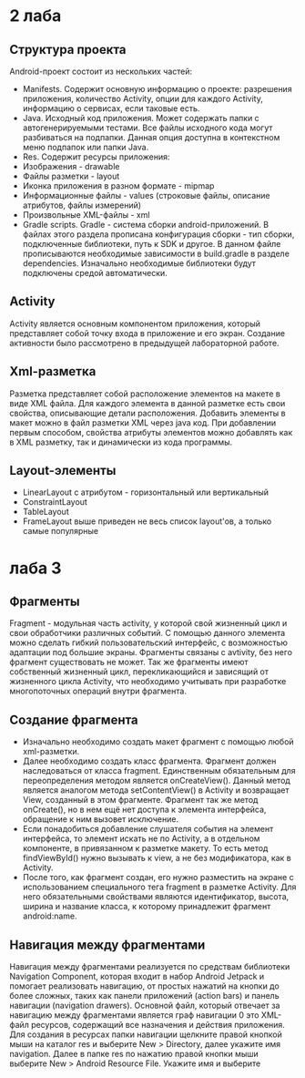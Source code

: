 # 2 лаба
## Структура проекта
Android-проект состоит из нескольких частей:
- Manifests. Содержит основную информацию о проекте: разрешения приложения, количество Activity, опции для каждого Activity, информацию о сервисах, если таковые есть.
- Java. Исходный код приложения. Может содержать папки с автогенерируемыми тестами. Все файлы исходного кода могут разбиваться на подпапки. Данная опция доступна в контекстном меню подпапок или папки Java.
- Res. Содержит ресурсы приложения:
- Изображения - drawable
- Файлы разметки - layout
- Иконка приложения в разном формате - mipmap
- Информационные файлы - values (строковые файлы, описание атрибутов, файлы измерений)
- Произвольные XML-файлы - xml
- Gradle scripts. Gradle - система сборки android-приложений. В файлах этого раздела прописана конфигурация сборки - тип сборки, подключенные библиотеки, путь к SDK и другое. В данном файле прописываются необходимые зависимости в build.gradle в разделе dependencies. Изначально необходимые библиотеки будут подключены средой автоматически.
## Activity 
Activity является основным компонентом приложения, который представляет собой точку входа в приложение и его экран. 
Создание активности было рассмотрено в предыдущей лабораторной работе. 
## Xml-разметка 
Разметка представляет собой расположение элементов на макете в виде XML файла. Для каждого элемента в данной разметке есть свои свойства, описывающие детали расположения. Добавить элементы в макет можно в файл разметки XML через java код. При добавлении первым способом, свойства атрибуты элементов можно добавлять как в XML разметку, так и динамически из кода программы.
## Layout-элементы
- LinearLayout с атрибутом - горизонтальный или вертикальный
- ConstraintLayout
- TableLayout
- FrameLayout
выше приведен не весь список layout'ов, а только самые популярные
# лаба 3
## Фрагменты
Fragment - модульная часть activity, у которой свой жизненный цикл и свои обработчики различных событий. С помощью данного элемента можно сделать гибкий пользовательский интерфейс, с возможностью адаптации под большие экраны. Фрагменты связаны с avtivity, без него фрагмент существовать не может. Так же фрагменты имеют собственный жизненный цикл, перекликающийся и зависящий от жизненного цикла Activity, что необходимо учитывать при разработке многопоточных операций внутри фрагмента.
## Создание фрагмента
- Изначально необходимо создать макет фрагмент с помощью любой xml-разметки.
- Далее необходимо создать класс фрагмента. Фрагмент должен наследоваться от класса fragment. Единственным обязательным для переопределения методом является onCreateView(). Данный метод является аналогом метода setContentView() в Activity и возвращает View, созданный в этом фрагменте. Фрагмент так же метод onCreate(), но в нем ещё нет доступа к элемента интерфейса, обращение к ним вызовет исключение.
- Если понадобиться добавление слушателя события на элемент интерфейса, то элемент искать не по Activity, а в отдельном компоненте, в привязанном к разметке макету. То есть метод findViewById() нужно вызывать к view, а не без модификатора, как в Activity.
- После того, как фрагмент создан, его нужно разместить на экране с использованием специального тега fragment в разметке Activity. Для него обязательными свойствами являются идентификатор, высота, ширина и название класса, к которому принадлежит фрагмент android:name.
## Навигация между фрагментами
Навигация между фрагментами реализуется по средствам библиотеки Navigation Component, которая входит в набор Android Jetpack и помогает реализовать навигацию, от простых нажатий на кнопки до более сложных, таких как  панели приложений (action bars) и панель навигации (navigation drawers).
Основной файл, который отвечает за навигацию между фрагментами является граф навигации 0 это XML-файл ресурсов, содержащий все назначения и действия приложения. Для создания в ресурсах папки навигации щелкните правой кнопкой мыши  на каталог res и выберите New > Directory, далее укажите имя navigation. Далее в папке res по нажатию правой кнопки мыши выберите New > Android Resource File. Укажите имя и выберите 